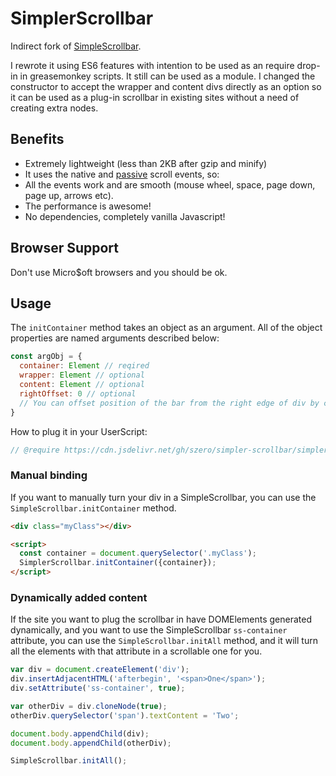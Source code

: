 # SimplerScrollbar
Indirect fork of [SimpleScrollbar](https://github.com/buzinas/simple-scrollbar).

I rewrote it using ES6 features with intention to be used as an require drop-in 
in greasemonkey  scripts. It still can be used as a module. 
I changed the constructor to accept the wrapper and content divs directly as an option 
so it can be used as a plug-in scrollbar in existing sites without a need of 
creating extra nodes.

## Benefits

- Extremely lightweight (less than 2KB after gzip and minify)
- It uses the native and [passive](https://developer.mozilla.org/en-US/docs/Web/API/EventTarget/addEventListener#Improving_scrolling_performance_with_passive_listeners)
scroll events, so:
- All the events work and are smooth (mouse wheel, space, page down, page up, arrows etc).
- The performance is awesome!
- No dependencies, completely vanilla Javascript!

## Browser Support

Don't use Micro$oft browsers and you should be ok.

## Usage

The `initContainer` method takes an object as an argument. All of the object 
properties are named arguments described below:

```Javascript
const argObj = {
  container: Element // reqired
  wrapper: Element // optional
  content: Element // optional
  rightOffset: 0 // optional
  // You can offset position of the bar from the right edge of div by changing the value above.
}
```

How to plug it in your UserScript:

```Javascript
// @require https://cdn.jsdelivr.net/gh/szero/simpler-scrollbar/simplerscrollbar.min.js
```

### Manual binding
If you want to manually turn your div in a SimpleScrollbar, you can use the
`SimpleScrollbar.initContainer` method.

```HTML
<div class="myClass"></div>

<script>
  const container = document.querySelector('.myClass');
  SimplerScrollbar.initContainer({container});
</script>
```

### Dynamically added content
If the site you want to plug the scrollbar in have DOMElements generated dynamically, and you 
want to use the SimpleScrollbar `ss-container` attribute, you can use the 
`SimpleScrollbar.initAll` method, and it will turn all the elements with that attribute in
a scrollable one for you.

```Javascript
var div = document.createElement('div');
div.insertAdjacentHTML('afterbegin', '<span>One</span>');
div.setAttribute('ss-container', true);

var otherDiv = div.cloneNode(true);
otherDiv.querySelector('span').textContent = 'Two';

document.body.appendChild(div);
document.body.appendChild(otherDiv);

SimpleScrollbar.initAll();
```

